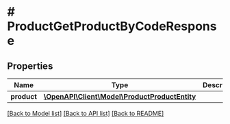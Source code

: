 # # ProductGetProductByCodeResponse


## Properties 


Name | Type | Description | Notes
------------ | ------------- | ------------- | -------------
**product**| [**\OpenAPI\Client\Model\ProductProductEntity**](ProductProductEntity.md) |   | [optional]


[[Back to Model list]](../../README.md#models) [[Back to API list]](../../README.md#endpoints) [[Back to README]](../../README.md)

